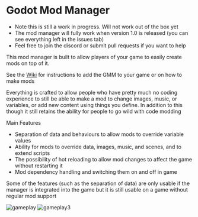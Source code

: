 # Godot Mod Manager
* Note this is still a work in progress. Will not work out of the box yet
* The mod manager will fully work when version 1.0 is released (you can see everything left in the issues tab)
* Feel free to join the discord or submit pull requests if you want to help

This mod manager is built to allow players of your game to easily create mods on top of it.

See the [Wiki](https://github.com/Ategon/Godot-Mod-Manager/wiki) for instructions to add the GMM to your game or on how to make mods

Everything is crafted to allow people who have pretty much no coding experience to still be able to make a mod to change images, music, or variables, or add new content using things you define.
In addition to this though it still retains the ability for people to go wild with code modding

Main Features
- Separation of data and behaviours to allow mods to override variable values
- Ability for mods to override data, images, music, and scenes, and to extend scripts
- The possibility of hot reloading to allow mod changes to affect the game without restarting it
- Mod dependency handling and switching them on and off in game

Some of the features (such as the separation of data) are only usable if the manager is integrated into the game but it is still usable on a game without regular mod support

![gameplay](https://user-images.githubusercontent.com/73616169/229967017-f12f16f6-09db-4b42-87c6-7953f86b26bb.gif)
![gameplay3](https://user-images.githubusercontent.com/73616169/229967199-c9928489-332f-453b-86bb-a3cbcc683c4d.gif)

